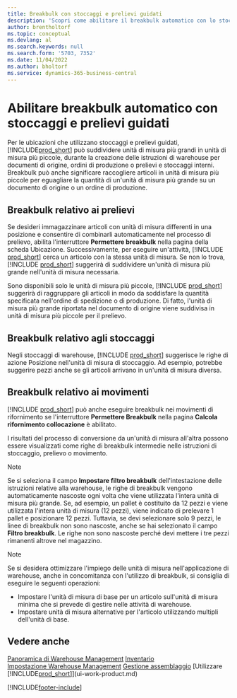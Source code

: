 ```yaml
---
title: Breakbulk con stoccaggi e prelievi guidati
description: 'Scopri come abilitare il breakbulk automatico con lo stoccaggio e il prelievo diretti, nonché il breakbulk in prelievo, stoccaggio, movimenti e altro ancora.'
author: brentholtorf
ms.topic: conceptual
ms.devlang: al
ms.search.keywords: null
ms.search.form: '5703, 7352'
ms.date: 11/04/2022
ms.author: bholtorf
ms.service: dynamics-365-business-central
---
```

# <a name="enable-automatic-breaking-bulk-with-directed-put-away-and-pick"></a>Abilitare breakbulk automatico con stoccaggi e prelievi guidati

Per le ubicazioni che utilizzano stoccaggi e prelievi guidati, [!INCLUDE[prod_short](includes/prod_short.md)] può suddividere unità di misura più grandi in unità di misura più piccole, durante la creazione delle istruzioni di warehouse per documenti di origine, ordini di produzione o prelievi e stoccaggi interni. Breakbulk può anche significare raccogliere articoli in unità di misura più piccole per eguagliare la quantità di un'unità di misura più grande su un documento di origine o un ordine di produzione.

## <a name="breakbulk-in-picks"></a>Breakbulk relativo ai prelievi

Se desideri immagazzinare articoli con unità di misura differenti in una posizione e consentire di combinarli automaticamente nel processo di prelievo, abilita l'interruttore **Permettere breakbulk** nella pagina della scheda Ubicazione. Successivamente, per eseguire un'attività, [!INCLUDE [prod_short](includes/prod_short.md)] cerca un articolo con la stessa unità di misura. Se non lo trova, [!INCLUDE [prod_short](includes/prod_short.md)] suggerirà di suddividere un'unità di misura più grande nell'unità di misura necessaria.  

Sono disponibili solo le unità di misura più piccole, [!INCLUDE [prod_short](includes/prod_short.md)] suggerirà di raggruppare gli articoli in modo da soddisfare la quantità specificata nell'ordine di spedizione o di produzione. Di fatto, l'unità di misura più grande riportata nel documento di origine viene suddivisa in unità di misura più piccole per il prelievo.  

## <a name="breakbulk-in-put-aways"></a>Breakbulk relativo agli stoccaggi

Negli stoccaggi di warehouse, [!INCLUDE [prod_short](includes/prod_short.md)] suggerisce le righe di azione Posizione nell'unità di misura di stoccaggio. Ad esempio, potrebbe suggerire pezzi anche se gli articoli arrivano in un'unità di misura diversa.  

## <a name="breakbulk-in-movements"></a>Breakbulk relativo ai movimenti

[!INCLUDE [prod_short](includes/prod_short.md)] può anche eseguire breakbulk nei movimenti di rifornimento se l'interruttore **Permettere Breakbulk** nella pagina **Calcola rifornimento collocazione** è abilitato.  

I risultati del processo di conversione da un'unità di misura all'altra possono essere visualizzati come righe di breakbulk intermedie nelle istruzioni di stoccaggio, prelievo o movimento.  

> [!NOTE]  
> Se si seleziona il campo **Impostare filtro breakbulk** dell'intestazione delle istruzioni relative alla warehouse, le righe di breakbulk vengono automaticamente nascoste ogni volta che viene utilizzata l'intera unità di misura più grande. Se, ad esempio, un pallet è costituito da 12 pezzi e viene utilizzata l'intera unità di misura (12 pezzi), viene indicato di prelevare 1 pallet e posizionare 12 pezzi. Tuttavia, se devi selezionare solo 9 pezzi, le linee di breakbulk non sono nascoste, anche se hai selezionato il campo **Filtro breakbulk**. Le righe non sono nascoste perché devi mettere i tre pezzi rimanenti altrove nel magazzino.  

> [!NOTE]  
> Se si desidera ottimizzare l'impiego delle unità di misura nell'applicazione di warehouse, anche in concomitanza con l'utilizzo di breakbulk, si consiglia di eseguire le seguenti operazioni:  
>
> - Impostare l'unità di misura di base per un articolo sull'unità di misura minima che si prevede di gestire nelle attività di warehouse.  
> - Impostare unità di misura alternative per l'articolo utilizzando multipli dell'unità di base.  

## <a name="see-also"></a>Vedere anche

[Panoramica di Warehouse Management](design-details-warehouse-management.md)
[Inventario](inventory-manage-inventory.md)  
[Impostazione Warehouse Management](warehouse-setup-warehouse.md) 
[Gestione assemblaggio](assembly-assemble-items.md)
[Utilizzare [!INCLUDE[prod_short](includes/prod_short.md)]](ui-work-product.md)  


[!INCLUDE[footer-include](includes/footer-banner.md)]

